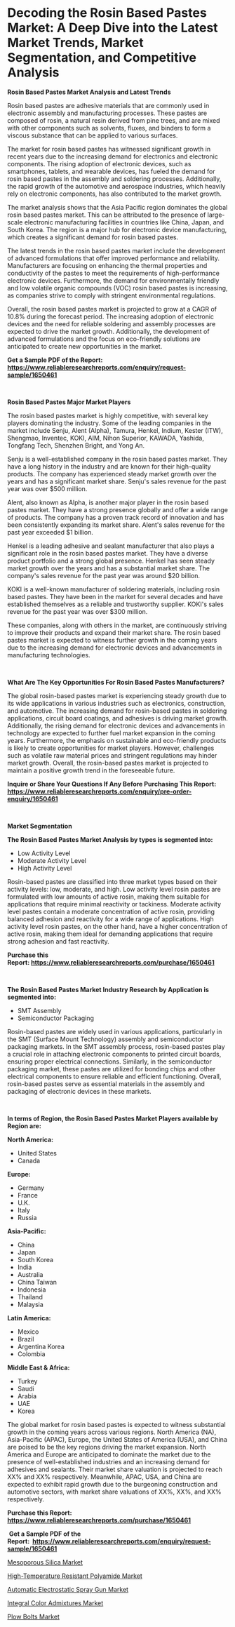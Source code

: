 <p><h1>Decoding the Rosin Based Pastes Market: A Deep Dive into the Latest Market Trends, Market Segmentation, and Competitive Analysis</h1></p><p><strong>Rosin Based Pastes Market Analysis and Latest Trends</strong></p>
<p><p>Rosin based pastes are adhesive materials that are commonly used in electronic assembly and manufacturing processes. These pastes are composed of rosin, a natural resin derived from pine trees, and are mixed with other components such as solvents, fluxes, and binders to form a viscous substance that can be applied to various surfaces.</p><p>The market for rosin based pastes has witnessed significant growth in recent years due to the increasing demand for electronics and electronic components. The rising adoption of electronic devices, such as smartphones, tablets, and wearable devices, has fueled the demand for rosin based pastes in the assembly and soldering processes. Additionally, the rapid growth of the automotive and aerospace industries, which heavily rely on electronic components, has also contributed to the market growth.</p><p>The market analysis shows that the Asia Pacific region dominates the global rosin based pastes market. This can be attributed to the presence of large-scale electronic manufacturing facilities in countries like China, Japan, and South Korea. The region is a major hub for electronic device manufacturing, which creates a significant demand for rosin based pastes.</p><p>The latest trends in the rosin based pastes market include the development of advanced formulations that offer improved performance and reliability. Manufacturers are focusing on enhancing the thermal properties and conductivity of the pastes to meet the requirements of high-performance electronic devices. Furthermore, the demand for environmentally friendly and low volatile organic compounds (VOC) rosin based pastes is increasing, as companies strive to comply with stringent environmental regulations.</p><p>Overall, the rosin based pastes market is projected to grow at a CAGR of 10.8% during the forecast period. The increasing adoption of electronic devices and the need for reliable soldering and assembly processes are expected to drive the market growth. Additionally, the development of advanced formulations and the focus on eco-friendly solutions are anticipated to create new opportunities in the market.</p></p>
<p><strong>Get a Sample PDF of the Report:&nbsp; <a href="https://www.reliableresearchreports.com/enquiry/request-sample/1650461">https://www.reliableresearchreports.com/enquiry/request-sample/1650461</a></strong></p>
<p>&nbsp;</p>
<p><strong>Rosin Based Pastes Major Market Players</strong></p>
<p><p>The rosin based pastes market is highly competitive, with several key players dominating the industry. Some of the leading companies in the market include Senju, Alent (Alpha), Tamura, Henkel, Indium, Kester (ITW), Shengmao, Inventec, KOKI, AIM, Nihon Superior, KAWADA, Yashida, Tongfang Tech, Shenzhen Bright, and Yong An.</p><p>Senju is a well-established company in the rosin based pastes market. They have a long history in the industry and are known for their high-quality products. The company has experienced steady market growth over the years and has a significant market share. Senju's sales revenue for the past year was over $500 million.</p><p>Alent, also known as Alpha, is another major player in the rosin based pastes market. They have a strong presence globally and offer a wide range of products. The company has a proven track record of innovation and has been consistently expanding its market share. Alent's sales revenue for the past year exceeded $1 billion.</p><p>Henkel is a leading adhesive and sealant manufacturer that also plays a significant role in the rosin based pastes market. They have a diverse product portfolio and a strong global presence. Henkel has seen steady market growth over the years and has a substantial market share. The company's sales revenue for the past year was around $20 billion.</p><p>KOKI is a well-known manufacturer of soldering materials, including rosin based pastes. They have been in the market for several decades and have established themselves as a reliable and trustworthy supplier. KOKI's sales revenue for the past year was over $300 million.</p><p>These companies, along with others in the market, are continuously striving to improve their products and expand their market share. The rosin based pastes market is expected to witness further growth in the coming years due to the increasing demand for electronic devices and advancements in manufacturing technologies.</p></p>
<p>&nbsp;</p>
<p><strong>What Are The Key Opportunities For Rosin Based Pastes Manufacturers?</strong></p>
<p><p>The global rosin-based pastes market is experiencing steady growth due to its wide applications in various industries such as electronics, construction, and automotive. The increasing demand for rosin-based pastes in soldering applications, circuit board coatings, and adhesives is driving market growth. Additionally, the rising demand for electronic devices and advancements in technology are expected to further fuel market expansion in the coming years. Furthermore, the emphasis on sustainable and eco-friendly products is likely to create opportunities for market players. However, challenges such as volatile raw material prices and stringent regulations may hinder market growth. Overall, the rosin-based pastes market is projected to maintain a positive growth trend in the foreseeable future.</p></p>
<p><strong>Inquire or Share Your Questions If Any Before Purchasing This Report: <a href="https://www.reliableresearchreports.com/enquiry/pre-order-enquiry/1650461">https://www.reliableresearchreports.com/enquiry/pre-order-enquiry/1650461</a></strong></p>
<p>&nbsp;</p>
<p><strong>Market Segmentation</strong></p>
<p><strong>The Rosin Based Pastes Market Analysis by types is segmented into:</strong></p>
<p><ul><li>Low Activity Level</li><li>Moderate Activity Level</li><li>High Activity Level</li></ul></p>
<p><p>Rosin-based pastes are classified into three market types based on their activity levels: low, moderate, and high. Low activity level rosin pastes are formulated with low amounts of active rosin, making them suitable for applications that require minimal reactivity or tackiness. Moderate activity level pastes contain a moderate concentration of active rosin, providing balanced adhesion and reactivity for a wide range of applications. High activity level rosin pastes, on the other hand, have a higher concentration of active rosin, making them ideal for demanding applications that require strong adhesion and fast reactivity.</p></p>
<p><strong>Purchase this Report:&nbsp;<a href="https://www.reliableresearchreports.com/purchase/1650461">https://www.reliableresearchreports.com/purchase/1650461</a></strong></p>
<p>&nbsp;</p>
<p><strong>The Rosin Based Pastes Market Industry Research by Application is segmented into:</strong></p>
<p><ul><li>SMT Assembly</li><li>Semiconductor Packaging</li></ul></p>
<p><p>Rosin-based pastes are widely used in various applications, particularly in the SMT (Surface Mount Technology) assembly and semiconductor packaging markets. In the SMT assembly process, rosin-based pastes play a crucial role in attaching electronic components to printed circuit boards, ensuring proper electrical connections. Similarly, in the semiconductor packaging market, these pastes are utilized for bonding chips and other electrical components to ensure reliable and efficient functioning. Overall, rosin-based pastes serve as essential materials in the assembly and packaging of electronic devices in these markets.</p></p>
<p>&nbsp;</p>
<p><strong>In terms of Region, the Rosin Based Pastes Market Players available by Region are:</strong></p>
<p>
    <p> <strong> North America: </strong>
        <ul>
            <li>United States</li>
            <li>Canada</li>
        </ul>
        </p> 
    <p> <strong> Europe: </strong>
        <ul>
            <li>Germany</li>
            <li>France</li>
            <li>U.K.</li>
            <li>Italy</li>
            <li>Russia</li>
        </ul>
        </p> 
    <p> <strong> Asia-Pacific: </strong>
        <ul>
            <li>China</li>
            <li>Japan</li>
            <li>South Korea</li>
            <li>India</li>
            <li>Australia</li>
            <li>China Taiwan</li>
            <li>Indonesia</li>
            <li>Thailand</li>
            <li>Malaysia</li>
        </ul>
        </p> 
    <p> <strong> Latin America: </strong>
        <ul>
            <li>Mexico</li>
            <li>Brazil</li>
            <li>Argentina Korea</li>
            <li>Colombia</li>
        </ul>
        </p> 
    <p> <strong> Middle East & Africa: </strong>
        <ul>
            <li>Turkey</li>
            <li>Saudi</li>
            <li>Arabia</li>
            <li>UAE</li>
            <li>Korea</li>
        </ul>
    </p>
    </p>
<p><p>The global market for rosin based pastes is expected to witness substantial growth in the coming years across various regions. North America (NA), Asia-Pacific (APAC), Europe, the United States of America (USA), and China are poised to be the key regions driving the market expansion. North America and Europe are anticipated to dominate the market due to the presence of well-established industries and an increasing demand for adhesives and sealants. Their market share valuation is projected to reach XX% and XX% respectively. Meanwhile, APAC, USA, and China are expected to exhibit rapid growth due to the burgeoning construction and automotive sectors, with market share valuations of XX%, XX%, and XX% respectively.</p></p>
<p><strong>Purchase this Report: <a href="https://www.reliableresearchreports.com/purchase/1650461">https://www.reliableresearchreports.com/purchase/1650461</a></strong></p>
<p>&nbsp;<strong>Get a Sample PDF of the Report:&nbsp;&nbsp;<a href="https://www.reliableresearchreports.com/enquiry/request-sample/1650461">https://www.reliableresearchreports.com/enquiry/request-sample/1650461</a></strong></p>
<p><strong></strong></p>
<p><p><a href="https://medium.com/@lorimyers95/mesoporous-silica-market-size-growth-forecast-2023-2030-35795d3c9bf6">Mesoporous Silica Market</a></p><p><a href="https://github.com/kuntayevaz/Market-Research-Report-List-1/blob/main/high-temperature-resistant-polyamide-market.md">High-Temperature Resistant Polyamide Market</a></p><p><a href="https://www.linkedin.com/pulse/automatic-electrostatic-spray-gun-market-challenges-opportunities-rcjze/">Automatic Electrostatic Spray Gun Market</a></p><p><a href="https://github.com/kipkeeva/Market-Research-Report-List-1/blob/main/integral-color-admixtures-market.md">Integral Color Admixtures Market</a></p><p><a href="https://medium.com/@anndavis1924/plow-bolts-market-size-growth-forecast-2023-2030-f7cb1f62a621">Plow Bolts Market</a></p></p>